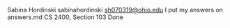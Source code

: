 Sabina Hordinski sabinahordinski
sh070319@ohio.edu
I put my answers on answers.md
CS 2400, Section 103
Done

